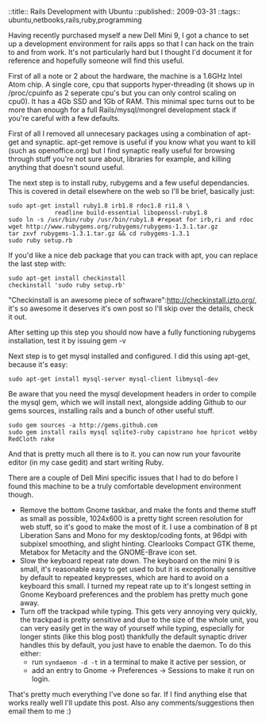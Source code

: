 ::title::       Rails Development with Ubuntu
::published::   2009-03-31
::tags::        ubuntu,netbooks,rails,ruby,programming

Having recently purchased myself a new Dell Mini 9, I got a chance to set up a development environment for rails apps so that I can hack on the train to and from work. It's not particularly hard but I thought I'd document it for reference and hopefully someone will find this useful.

First of all a note or 2 about the hardware, the machine is a 1.6GHz Intel Atom chip. A single core, cpu that supports hyper-threading (it shows up in /proc/cpuinfo as 2 seperate cpu's but you can only control scaling on cpu0). It has a 4Gb SSD and 1Gb of RAM. This minimal spec turns out to be more than enough for a full Rails/mysql/mongrel development stack if you're careful with a few defaults.

First of all I removed all unnecesary packages using a combination of apt-get and synaptic. apt-get remove is useful if you know what you want to kill (such as openoffice.org) but I find synaptic really useful for browsing through stuff you're not sure about, libraries for example, and killing anything that doesn't sound useful.

The next step is to install ruby, rubygems and a few useful dependancies. This is covered in detail elsewhere on the web so I'll be brief, basically just:

    sudo apt-get install ruby1.8 irb1.8 rdoc1.8 ri1.8 \
                 readline build-essential libopenssl-ruby1.8
    sudo ln -s /usr/bin/ruby /usr/bin/ruby1.8 #repeat for irb,ri and rdoc
    wget http://www.rubygems.org/rubygems/rubygems-1.3.1.tar.gz
    tar zxvf rubygems-1.3.1.tar.gz && cd rubygems-1.3.1
    sudo ruby setup.rb

If you'd like a nice deb package that you can track with apt, you can replace the last step with:

    sudo apt-get install checkinstall
    checkinstall 'sudo ruby setup.rb'

"Checkinstall is an awesome piece of software":http://checkinstall.izto.org/, it's so awesome it deserves it's own post so I'll skip over the details, check it out. 

After setting up this step you should now have a fully functioning rubygems installation, test it by issuing gem -v
 
Next step is to get mysql installed and configured. I did this using apt-get, because it's easy:

    sudo apt-get install mysql-server mysql-client libmysql-dev

Be aware that you need the mysql development headers in order to compile the mysql gem, which we will install next, alongside adding Github to our gems sources, installing rails and a bunch of other useful stuff.

    sudo gem sources -a http://gems.github.com
    sudo gem install rails mysql sqlite3-ruby capistrano hoe hpricot webby RedCloth rake

And that is pretty much all there is to it. you can now run your favourite editor (in my case gedit) and start writing Ruby.

There are a couple of Dell Mini specific issues that I had to do before I found this machine to be a truly comfortable development environment though.

* Remove the bottom Gnome taskbar, and make the fonts and theme stuff as small as possible, 1024x600 is a pretty tight screen resolution for web stuff, so it's good to make the most of it. I use a combination of 8 pt Liberation Sans and Mono for my desktop/coding fonts, at 96dpi with subpixel smoothing, and slight hinting. Clearlooks Compact GTK theme, Metabox for Metacity and the GNOME-Brave icon set.
* Slow the keyboard repeat rate down. The keyboard on the mini 9 is small, it's reasonable easy to get used to but it is exceptionally sensitive by default to repeated keypresses, which are hard to avoid on a keyboard this small. I turned my repeat rate up to it's longest setting in Gnome Keyboard preferences and the problem has pretty much gone away.
* Turn off the trackpad while typing. This gets very annoying very quickly, the trackpad is pretty sensitive and due to the size of the whole unit, you can very easily get in the way of yourself while typing, especially for longer stints (like this blog post) thankfully the default synaptic driver handles this by default, you just have to enable the daemon. To do this either:
  * run <code>syndaemon -d -t</code> in a terminal to make it active per session, or
  * add an entry to Gnome -> Preferences -> Sessions to make it run on login.

That's pretty much everything I've done so far. If I find anything else that works really well I'll update this post. Also any comments/suggestions then email them to me :)

